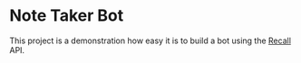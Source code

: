 # Note Taker Bot

This project is a demonstration how easy it is to build a bot using the [Recall](https://recall.ai) API.
